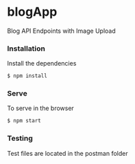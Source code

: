 # blogApp

Blog API Endpoints with Image Upload

### Installation

Install the dependencies

```sh
$ npm install
```

### Serve

To serve in the browser

```sh
$ npm start
```

### Testing

Test files are located in the postman folder
